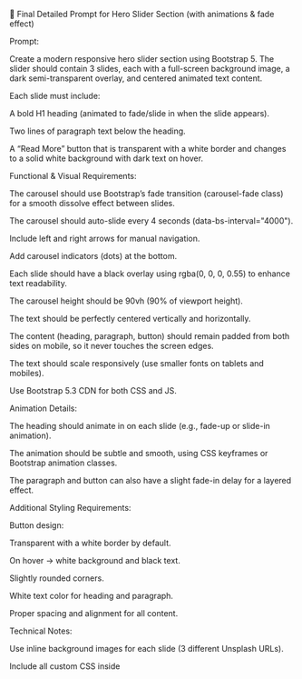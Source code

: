 🧾 Final Detailed Prompt for Hero Slider Section (with animations & fade effect)

Prompt:

Create a modern responsive hero slider section using Bootstrap 5.
The slider should contain 3 slides, each with a full-screen background image, a dark semi-transparent overlay, and centered animated text content.

Each slide must include:

A bold H1 heading (animated to fade/slide in when the slide appears).

Two lines of paragraph text below the heading.

A “Read More” button that is transparent with a white border and changes to a solid white background with dark text on hover.

Functional & Visual Requirements:

The carousel should use Bootstrap’s fade transition (carousel-fade class) for a smooth dissolve effect between slides.

The carousel should auto-slide every 4 seconds (data-bs-interval="4000").

Include left and right arrows for manual navigation.

Add carousel indicators (dots) at the bottom.

Each slide should have a black overlay using rgba(0, 0, 0, 0.55) to enhance text readability.

The carousel height should be 90vh (90% of viewport height).

The text should be perfectly centered vertically and horizontally.

The content (heading, paragraph, button) should remain padded from both sides on mobile, so it never touches the screen edges.

The text should scale responsively (use smaller fonts on tablets and mobiles).

Use Bootstrap 5.3 CDN for both CSS and JS.

Animation Details:

The heading should animate in on each slide (e.g., fade-up or slide-in animation).

The animation should be subtle and smooth, using CSS keyframes or Bootstrap animation classes.

The paragraph and button can also have a slight fade-in delay for a layered effect.

Additional Styling Requirements:

Button design:

Transparent with a white border by default.

On hover → white background and black text.

Slightly rounded corners.

White text color for heading and paragraph.

Proper spacing and alignment for all content.

Technical Notes:

Use inline background images for each slide (3 different Unsplash URLs).

Include all custom CSS inside <style> tags in the same file.

Ensure everything is mobile-first and responsive.

Provide complete HTML code (from <!DOCTYPE html> to </html>).
